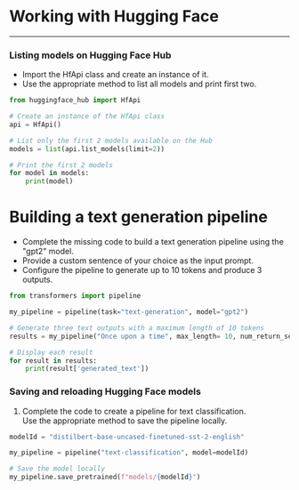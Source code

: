 # Working with Hugging Face
---
### Listing models on Hugging Face Hub
* Import the HfApi class and create an instance of it.
* Use the appropriate method to list all models and print first two.
```python
from huggingface_hub import HfApi

# Create an instance of the HfApi class
api = HfApi()

# List only the first 2 models available on the Hub
models = list(api.list_models(limit=2))

# Print the first 2 models
for model in models:
    print(model)
```
# Building a text generation pipeline
* Complete the missing code to build a text generation pipeline using the "gpt2" model.
* Provide a custom sentence of your choice as the input prompt.
* Configure the pipeline to generate up to 10 tokens and produce 3 outputs.
```python
from transformers import pipeline 

my_pipeline = pipeline(task="text-generation", model="gpt2")

# Generate three text outputs with a maximum length of 10 tokens
results = my_pipeline("Once upon a time", max_length= 10, num_return_sequences=3)

# Display each result
for result in results:
    print(result['generated_text'])
```
### Saving and reloading Hugging Face models
1. Complete the code to create a pipeline for text classification.    
Use the appropriate method to save the pipeline locally.
```python
modelId = "distilbert-base-uncased-finetuned-sst-2-english"

my_pipeline = pipeline("text-classification", model=modelId)

# Save the model locally
my_pipeline.save_pretrained(f"models/{modelId}")
```
